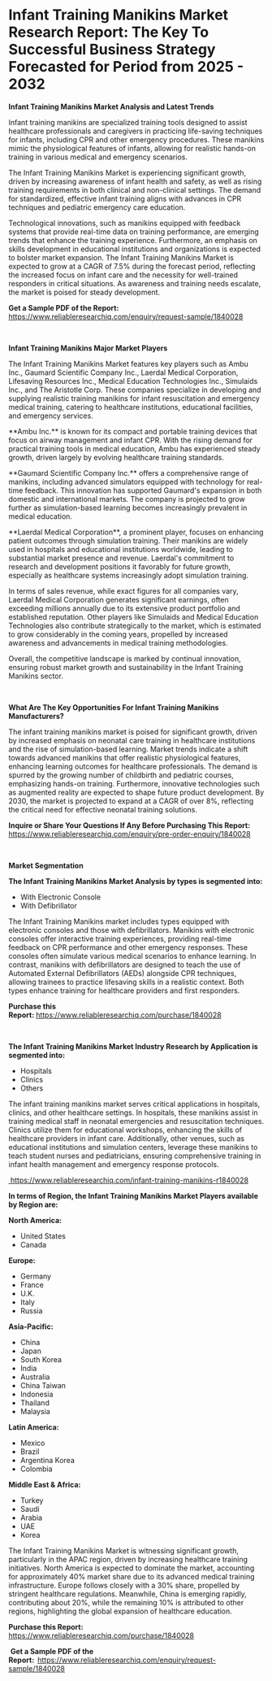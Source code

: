 <p><h1>Infant Training Manikins Market Research Report: The Key To Successful Business Strategy Forecasted for Period from 2025 - 2032</h1></p><p><strong>Infant Training Manikins Market Analysis and Latest Trends</strong></p>
<p><p>Infant training manikins are specialized training tools designed to assist healthcare professionals and caregivers in practicing life-saving techniques for infants, including CPR and other emergency procedures. These manikins mimic the physiological features of infants, allowing for realistic hands-on training in various medical and emergency scenarios. </p><p>The Infant Training Manikins Market is experiencing significant growth, driven by increasing awareness of infant health and safety, as well as rising training requirements in both clinical and non-clinical settings. The demand for standardized, effective infant training aligns with advances in CPR techniques and pediatric emergency care education. </p><p>Technological innovations, such as manikins equipped with feedback systems that provide real-time data on training performance, are emerging trends that enhance the training experience. Furthermore, an emphasis on skills development in educational institutions and organizations is expected to bolster market expansion. The Infant Training Manikins Market is expected to grow at a CAGR of 7.5% during the forecast period, reflecting the increased focus on infant care and the necessity for well-trained responders in critical situations. As awareness and training needs escalate, the market is poised for steady development.</p></p>
<p><strong>Get a Sample PDF of the Report:&nbsp;</strong> <a href="https://www.reliableresearchiq.com/enquiry/request-sample/1840028?utm_campaign=2282&utm_medium=2&utm_source=Github&utm_content=ia&utm_term=14042025&utm_id=infant-training-manikins">https://www.reliableresearchiq.com/enquiry/request-sample/1840028</a></p>
<p>&nbsp;</p>
<p><strong>Infant Training Manikins Major Market Players</strong></p>
<p><p>The Infant Training Manikins Market features key players such as Ambu Inc., Gaumard Scientific Company Inc., Laerdal Medical Corporation, Lifesaving Resources Inc., Medical Education Technologies Inc., Simulaids Inc., and The Aristotle Corp. These companies specialize in developing and supplying realistic training manikins for infant resuscitation and emergency medical training, catering to healthcare institutions, educational facilities, and emergency services.</p><p>**Ambu Inc.** is known for its compact and portable training devices that focus on airway management and infant CPR. With the rising demand for practical training tools in medical education, Ambu has experienced steady growth, driven largely by evolving healthcare training standards.</p><p>**Gaumard Scientific Company Inc.** offers a comprehensive range of manikins, including advanced simulators equipped with technology for real-time feedback. This innovation has supported Gaumard's expansion in both domestic and international markets. The company is projected to grow further as simulation-based learning becomes increasingly prevalent in medical education.</p><p>**Laerdal Medical Corporation**, a prominent player, focuses on enhancing patient outcomes through simulation training. Their manikins are widely used in hospitals and educational institutions worldwide, leading to substantial market presence and revenue. Laerdal's commitment to research and development positions it favorably for future growth, especially as healthcare systems increasingly adopt simulation training.</p><p>In terms of sales revenue, while exact figures for all companies vary, Laerdal Medical Corporation generates significant earnings, often exceeding millions annually due to its extensive product portfolio and established reputation. Other players like Simulaids and Medical Education Technologies also contribute strategically to the market, which is estimated to grow considerably in the coming years, propelled by increased awareness and advancements in medical training methodologies. </p><p>Overall, the competitive landscape is marked by continual innovation, ensuring robust market growth and sustainability in the Infant Training Manikins sector.</p></p>
<p>&nbsp;</p>
<p><strong>What Are The Key Opportunities For Infant Training Manikins Manufacturers?</strong></p>
<p><p>The infant training manikins market is poised for significant growth, driven by increased emphasis on neonatal care training in healthcare institutions and the rise of simulation-based learning. Market trends indicate a shift towards advanced manikins that offer realistic physiological features, enhancing learning outcomes for healthcare professionals. The demand is spurred by the growing number of childbirth and pediatric courses, emphasizing hands-on training. Furthermore, innovative technologies such as augmented reality are expected to shape future product development. By 2030, the market is projected to expand at a CAGR of over 8%, reflecting the critical need for effective neonatal training solutions.</p></p>
<p><strong>Inquire or Share Your Questions If Any Before Purchasing This Report:</strong> <a href="https://www.reliableresearchiq.com/enquiry/pre-order-enquiry/1840028?utm_campaign=2282&utm_medium=2&utm_source=Github&utm_content=ia&utm_term=14042025&utm_id=infant-training-manikins">https://www.reliableresearchiq.com/enquiry/pre-order-enquiry/1840028</a></p>
<p>&nbsp;</p>
<p><strong>Market Segmentation</strong></p>
<p><strong>The Infant Training Manikins Market Analysis by types is segmented into:</strong></p>
<p><ul><li>With Electronic Console</li><li>With Defibrillator</li></ul></p>
<p><p>The Infant Training Manikins market includes types equipped with electronic consoles and those with defibrillators. Manikins with electronic consoles offer interactive training experiences, providing real-time feedback on CPR performance and other emergency responses. These consoles often simulate various medical scenarios to enhance learning. In contrast, manikins with defibrillators are designed to teach the use of Automated External Defibrillators (AEDs) alongside CPR techniques, allowing trainees to practice lifesaving skills in a realistic context. Both types enhance training for healthcare providers and first responders.</p></p>
<p><strong>Purchase this Report:&nbsp;</strong><a href="https://www.reliableresearchiq.com/purchase/1840028?utm_campaign=2282&utm_medium=2&utm_source=Github&utm_content=ia&utm_term=14042025&utm_id=infant-training-manikins">https://www.reliableresearchiq.com/purchase/1840028</a></p>
<p>&nbsp;</p>
<p><strong>The Infant Training Manikins Market Industry Research by Application is segmented into:</strong></p>
<p><ul><li>Hospitals</li><li>Clinics</li><li>Others</li></ul></p>
<p><p>The infant training manikins market serves critical applications in hospitals, clinics, and other healthcare settings. In hospitals, these manikins assist in training medical staff in neonatal emergencies and resuscitation techniques. Clinics utilize them for educational workshops, enhancing the skills of healthcare providers in infant care. Additionally, other venues, such as educational institutions and simulation centers, leverage these manikins to teach student nurses and pediatricians, ensuring comprehensive training in infant health management and emergency response protocols.</p></p>
<p><a href="https://www.reliableresearchiq.com/infant-training-manikins-r1840028?utm_campaign=2282&utm_medium=2&utm_source=Github&utm_content=ia&utm_term=14042025&utm_id=infant-training-manikins">&nbsp;https://www.reliableresearchiq.com/infant-training-manikins-r1840028</a></p>
<p><strong>In terms of Region, the Infant Training Manikins Market Players available by Region are:</strong></p>
<p>
    <p> <strong> North America: </strong>
        <ul>
            <li>United States</li>
            <li>Canada</li>
        </ul>
        </p> 
    <p> <strong> Europe: </strong>
        <ul>
            <li>Germany</li>
            <li>France</li>
            <li>U.K.</li>
            <li>Italy</li>
            <li>Russia</li>
        </ul>
        </p> 
    <p> <strong> Asia-Pacific: </strong>
        <ul>
            <li>China</li>
            <li>Japan</li>
            <li>South Korea</li>
            <li>India</li>
            <li>Australia</li>
            <li>China Taiwan</li>
            <li>Indonesia</li>
            <li>Thailand</li>
            <li>Malaysia</li>
        </ul>
        </p> 
    <p> <strong> Latin America: </strong>
        <ul>
            <li>Mexico</li>
            <li>Brazil</li>
            <li>Argentina Korea</li>
            <li>Colombia</li>
        </ul>
        </p> 
    <p> <strong> Middle East & Africa: </strong>
        <ul>
            <li>Turkey</li>
            <li>Saudi</li>
            <li>Arabia</li>
            <li>UAE</li>
            <li>Korea</li>
        </ul>
    </p>
    </p>
<p><p>The Infant Training Manikins Market is witnessing significant growth, particularly in the APAC region, driven by increasing healthcare training initiatives. North America is expected to dominate the market, accounting for approximately 40% market share due to its advanced medical training infrastructure. Europe follows closely with a 30% share, propelled by stringent healthcare regulations. Meanwhile, China is emerging rapidly, contributing about 20%, while the remaining 10% is attributed to other regions, highlighting the global expansion of healthcare education.</p></p>
<p><strong>Purchase this Report: </strong><a href="https://www.reliableresearchiq.com/purchase/1840028?utm_campaign=2282&utm_medium=2&utm_source=Github&utm_content=ia&utm_term=14042025&utm_id=infant-training-manikins">https://www.reliableresearchiq.com/purchase/1840028</a></p>
<p>&nbsp;<strong>Get a Sample PDF of the Report:&nbsp;&nbsp;</strong><a href="https://www.reliableresearchiq.com/enquiry/request-sample/1840028?utm_campaign=2282&utm_medium=2&utm_source=Github&utm_content=ia&utm_term=14042025&utm_id=infant-training-manikins">https://www.reliableresearchiq.com/enquiry/request-sample/1840028</a></p>
<p><strong></strong></p>
<p><p></p><p></p><p></p></p>